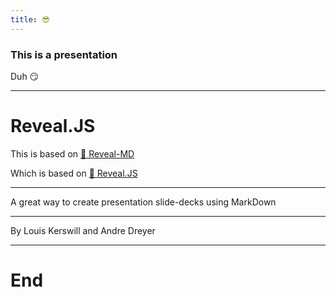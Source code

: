 ```yaml
---
title: 😎
---
```


### This is a presentation

Duh 😏

---

# Reveal.JS

This is based on [🔗 Reveal-MD](https://github.com/webpro/reveal-md)

Which is based on [🔗 Reveal.JS](https://revealjs.com/)

------

A great way to create presentation slide-decks using MarkDown

---

By Louis Kerswill and Andre Dreyer

---

# End